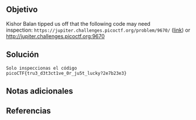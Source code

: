 
## Objetivo
Kishor Balan tipped us off that the following code may need inspection: `https://jupiter.challenges.picoctf.org/problem/9670/` ([link](https://jupiter.challenges.picoctf.org/problem/9670/)) or http://jupiter.challenges.picoctf.org:9670


## Solución
```
Solo inspeccionas el código
picoCTF{tru3_d3t3ct1ve_0r_ju5t_lucky?2e7b23e3}
```
## Notas adicionales
## Referencias 
